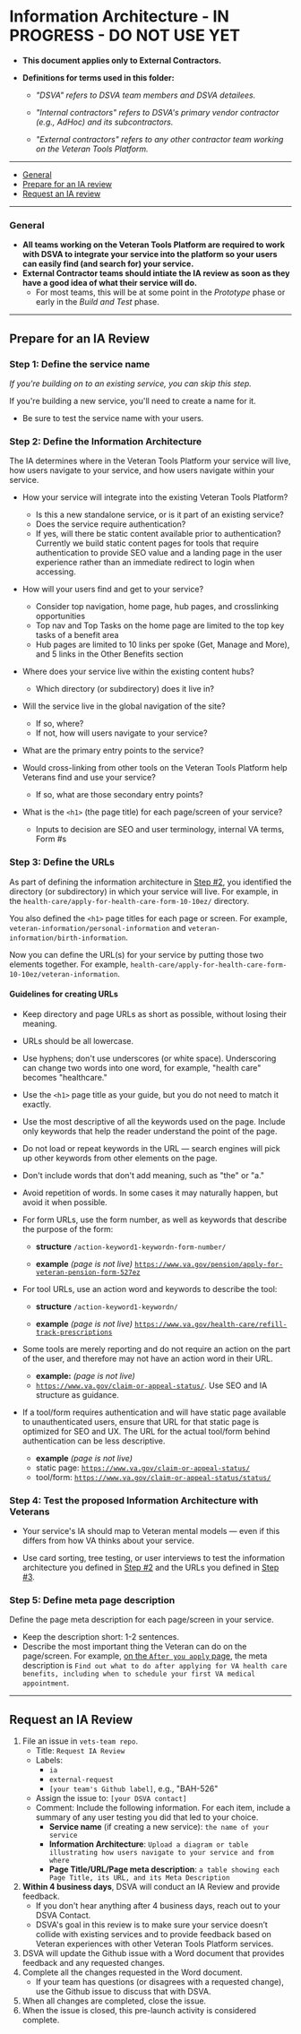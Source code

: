 # Information Architecture - IN PROGRESS - DO NOT USE YET

* **This document applies only to External Contractors.**

* **Definitions for terms used in this folder:**

  * *"DSVA" refers to DSVA team members and DSVA detailees.*

  * *"Internal contractors" refers to DSVA's primary vendor contractor (e.g., AdHoc) and its subcontractors.*

  * *"External contractors" refers to any other contractor team working on the Veteran Tools Platform.*

<hr>

* [General](#general)
* [Prepare for an IA review](#prepare-for-an-ia-review)
* [Request an IA review](#request-an-ia-review)

<hr>

### General

* **All teams working on the Veteran Tools Platform are required to work with DSVA to integrate your service into the platform so your users can easily find (and search for) your service.**
* **External Contractor teams should intiate the IA review as soon as they have a good idea of what their service will do.** 
  * For most teams, this will be at some point in the *Prototype* phase or early in the *Build and Test* phase. 

<hr>

## Prepare for an IA Review

### Step 1: Define the service name

*If you're building on to an existing service, you can skip this step.*

If you're building a new service, you'll need to create a name for it.

* Be sure to test the service name with your users.


### Step 2: Define the Information Architecture

The IA determines where in the Veteran Tools Platform your service will live, how users navigate to your service, and how users navigate within your service. 

* How your service will integrate into the existing Veteran Tools Platform?
  * Is this a new standalone service, or is it part of an existing service?
  * Does the service require authentication? 
  * If yes, will there be static content available prior to authentication? Currently we build static content pages for tools that require authentication to provide SEO value and a landing page in the user experience rather than an immediate redirect to login when accessing. 

* How will your users find and get to your service?
  * Consider top navigation, home page, hub pages, and crosslinking opportunities
  * Top nav and Top Tasks on the home page are limited to the top key tasks of a benefit area
  * Hub pages are limited to 10 links per spoke (Get, Manage and More), and 5 links in the Other Benefits section

* Where does your service live within the existing content hubs?
  * Which directory (or subdirectory) does it live in?

* Will the service live in the global navigation of the site? 
  * If so, where?
  * If not, how will users navigate to your service?

* What are the primary entry points to the service?

* Would cross-linking from other tools on the Veteran Tools Platform help Veterans find and use your service?
  * If so, what are those secondary entry points?

* What is the ```<h1>``` (the page title) for each page/screen of your service?
  * Inputs to decision are SEO and user terminology, internal VA terms, Form #s


### Step 3: Define the URLs

As part of defining the information architecture in [Step #2](#step-2-define-the-information-architecture), you identified the directory (or subdirectory) in which your service will live. For example, in the ```health-care/apply-for-health-care-form-10-10ez/``` directory.

You also defined the ```<h1>``` page titles for each page or screen. For example, ```veteran-information/personal-information``` and ```veteran-information/birth-information```.

Now you can define the URL(s) for your service by putting those two elements together. For example, ```health-care/apply-for-health-care-form-10-10ez/veteran-information```.


#### Guidelines for creating URLs

* Keep directory and page URLs as short as possible, without losing their meaning.

* URLs should be all lowercase.

* Use hyphens; don't use underscores (or white space). Underscoring can change two words into one word, for example, "health care" becomes "healthcare."

* Use the ```<h1>``` page title as your guide, but you do not need to match it exactly.

* Use the most descriptive of all the keywords used on the page. Include only keywords that help the reader understand the point of the page.

* Do not load or repeat keywords in the URL &mdash; search engines will pick up other keywords from other elements on the page.

* Don't include words that don't add meaning, such as "the" or "a."

* Avoid repetition of words. In some cases it may naturally happen, but avoid it when possible.

* For form URLs, use the form number, as well as keywords that describe the purpose of the form:

  * **structure**
    <code>/action-keyword1-keywordn-form-number/</code>

  * **example** *(page is not live)*
    <code>https://www.va.gov/pension/apply-for-veteran-pension-form-527ez</code>  

* For tool URLs, use an action word and keywords to describe the tool:

  * **structure**
    <code>/action-keyword1-keywordn/</code>

  * **example** *(page is not live)* 
    <code>https://www.va.gov/health-care/refill-track-prescriptions</code>  
  
* Some tools are merely reporting and do not require an action on the part of the user, and therefore may not have an action word in their URL.  

  * **example:** *(page is not live)* 
  * <code>https://www.va.gov/claim-or-appeal-status/</code>.  Use SEO and IA structure as guidance. 
 
* If a tool/form requires authentication and will have static page available to unauthenticated users, ensure that URL for that static page is optimized for SEO and UX.  The URL for the actual tool/form behind authentication can be less descriptive.  

  * **example** *(page is not live)*
  * static page: <code>https://www.va.gov/claim-or-appeal-status/</code>
  * tool/form:  <code>https://www.va.gov/claim-or-appeal-status/status/</code>
    
### Step 4: Test the proposed Information Architecture with Veterans

* Your service's IA should map to Veteran mental models &mdash; even if this differs from how VA thinks about your service.

* Use card sorting, tree testing, or user interviews to test the information architecture you defined in [Step #2](#step-2-define-the-information-architecture) and  the URLs you defined in [Step #3](#step-3-define-the-urls).


### Step 5: Define meta page description

Define the page meta description for each page/screen in your service.

* Keep the description short: 1-2 sentences.
* Describe the most important thing the Veteran can do on the page/screen. For example, <a href="https://www.vets.gov/health-care/after-you-apply/" target="_blank">on the ```After you apply``` page</a>, the meta description is ```Find out what to do after applying for VA health care benefits, including when to schedule your first VA medical appointment```.


<hr>

## Request an IA Review

1. File an issue in ```vets-team repo```.
    * Title: ```Request IA Review```
    * Labels: 
      * ```ia```
      * ```external-request```
      * ```[your team's Github label]```, e.g., "BAH-526"
    * Assign the issue to: ```[your DSVA contact]```
    * Comment: Include the following information. For each item, include a summary of any user testing you did that led to your choice.
      * **Service name** (if creating a new service): ```the name of your service```
      * **Information Architecture**: ```Upload a diagram or table illustrating how users navigate to your service and from where```
      * **Page Title/URL/Page meta description**: ```a table showing each Page Title, its URL, and its Meta Description```
1. **Within 4 business days**, DSVA will conduct an IA Review and provide feedback.
    * If you don't hear anything after 4 business days, reach out to your DSVA Contact.
    * DSVA's goal in this review is to make sure your service doesn’t collide with existing services and to provide feedback based on Veteran experiences with other Veteran Tools Platform services.
1. DSVA will update the Github issue with a Word document that provides feedback and any requested changes.
1. Complete all the changes requested in the Word document.
    * If your team has questions (or disagrees with a requested change), use the Github issue to discuss that with DSVA.
1. When all changes are completed, close the issue.
1. When the issue is closed, this pre-launch activity is considered complete.

